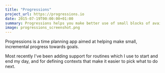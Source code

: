 ```yaml
---
title: "Progressions"
project_url: https://progressions.io
date: 2015-07-19T00:00:00+01:00
summary: Progressions helps you make better use of small blocks of available time you have each day.
image: progressions_screenshot.png
---
```


Progressions is a time planning app aimed at helping make small, incremental progress towards goals.

Most recently I've been adding support for routines which I use to start and end my day, and for defining contexts that make it easier to pick what to do next.
